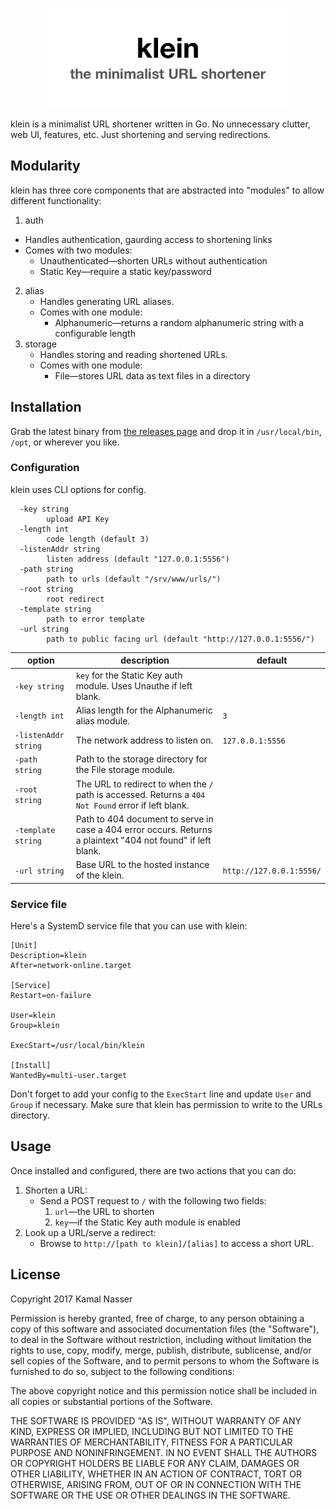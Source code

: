 <p align="center">
  <img src="/klein.png" alt="klein logo" width="386" />
</p>

klein is a minimalist URL shortener written in Go. No unnecessary clutter, web UI, features, etc. Just shortening and serving redirections.

## Modularity

klein has three core components that are abstracted into "modules" to allow different functionality:

1. auth
  * Handles authentication, gaurding access to shortening links
  * Comes with two modules:
    * Unauthenticated—shorten URLs without authentication
    * Static Key—require a static key/password
2. alias
   * Handles generating URL aliases.
   * Comes with one module:
     * Alphanumeric—returns a random alphanumeric string with a configurable length
3. storage
   * Handles storing and reading shortened URLs.
   * Comes with one module:
     * File—stores URL data as text files in a directory

## Installation

Grab the latest binary from [the releases page](https://github.com/kamaln7/klein/releases) and drop it in `/usr/local/bin`, `/opt`, or wherever you like.

### Configuration

klein uses CLI options for config.

```
  -key string
    	upload API Key
  -length int
    	code length (default 3)
  -listenAddr string
    	listen address (default "127.0.0.1:5556")
  -path string
    	path to urls (default "/srv/www/urls/")
  -root string
    	root redirect
  -template string
    	path to error template
  -url string
    	path to public facing url (default "http://127.0.0.1:5556/")
```



| option               | description                              | default                  |
| -------------------- | ---------------------------------------- | ------------------------ |
| `-key string`        | `key` for the Static Key auth module. Uses Unauthe if left blank. |                          |
| `-length int`        | Alias length for the Alphanumeric alias module. | `3`                      |
| `-listenAddr string` | The network address to listen on.        | `127.0.0.1:5556`         |
| `-path string`       | Path to the storage directory for the File storage module. |                          |
| `-root string`       | The URL to redirect to when the `/` path is accessed. Returns a `404 Not Found` error if left blank. |                          |
| `-template string`   | Path to 404 document to serve in case a 404 error occurs. Returns a plaintext "404 not found" if left blank. |                          |
| `-url string`        | Base URL to the hosted instance of the klein. | `http://127.0.0.1:5556/` |


### Service file

Here's a SystemD service file that you can use with klein:

```
[Unit]
Description=klein
After=network-online.target

[Service]
Restart=on-failure

User=klein
Group=klein

ExecStart=/usr/local/bin/klein

[Install]
WantedBy=multi-user.target
```

Don't forget to add your config to the `ExecStart` line and update `User` and `Group` if necessary. Make sure that klein has permission to write to the URLs directory.

## Usage

Once installed and configured, there are two actions that you can do:

1. Shorten a URL:
   * Send a POST request to `/` with the following two fields:
     1. `url`—the URL to shorten
     2. `key`—if the Static Key auth module is enabled
2. Look up a URL/serve a redirect:
   * Browse to `http://[path to klein]/[alias]` to access a short URL.

## License

Copyright 2017 Kamal Nasser

Permission is hereby granted, free of charge, to any person obtaining a copy of this software and associated documentation files (the "Software"), to deal in the Software without restriction, including without limitation the rights to use, copy, modify, merge, publish, distribute, sublicense, and/or sell copies of the Software, and to permit persons to whom the Software is furnished to do so, subject to the following conditions:

The above copyright notice and this permission notice shall be included in all copies or substantial portions of the Software.

THE SOFTWARE IS PROVIDED "AS IS", WITHOUT WARRANTY OF ANY KIND, EXPRESS OR IMPLIED, INCLUDING BUT NOT LIMITED TO THE WARRANTIES OF MERCHANTABILITY, FITNESS FOR A PARTICULAR PURPOSE AND NONINFRINGEMENT. IN NO EVENT SHALL THE AUTHORS OR COPYRIGHT HOLDERS BE LIABLE FOR ANY CLAIM, DAMAGES OR OTHER LIABILITY, WHETHER IN AN ACTION OF CONTRACT, TORT OR OTHERWISE, ARISING FROM, OUT OF OR IN CONNECTION WITH THE SOFTWARE OR THE USE OR OTHER DEALINGS IN THE SOFTWARE.